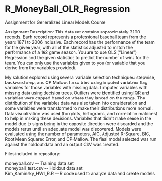 # R_MoneyBall_OLR_Regression
Assignment for Generalized Linear Models Course

Assignment Description:
This data set contains approximately 2200 records. Each record represents a professional baseball team from the years 1871 to 2006 inclusive. Each record has the performance of the team for the given year, with all of the statistics adjusted to match the performance of a 162 game season. You are to use OLS (“Linear”) Regression and the given statistics to predict the number of wins for the team. You can only use the variables given to you (or variable that you derive from the variables provided).

My solution explored using several variable selection techniques: stepwise, backward step, and CP Mallow. I also tried using imputed variables flag variables for those variables with missing data. I imputed variables with missing data using decision trees. Outliers were identified using IQR and variables were capped based on where they landed on the range. The distribution of the variables data was also taken into consideration and some variables were transformed to make their distributions more normal. Data visualization was used (boxplots, histograms, and correlation matrices) to help in making these decisions. Variables that didn't make sense in the model due to signs being in the opposite direction were discarded and the models rerun until an adequate model was discovered. Models were evaluated using the number of parameters, AIC, Adjusted R-Square, BIC, Root Mean Squared Error, and CP-Mallow. The final model selected was run against the holdout data and an output CSV was created.

Files included in repository:

moneyball.csv -- Training data set                                                                                                    
moneyball_test.csv -- Holdout data set                                                                                                         
Kim_Kaminsky_HW1_R.R -- R code used to analyze data and create models
